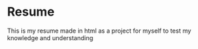 # Resume
This is my resume made in html as a project for myself to test my knowledge and understanding
